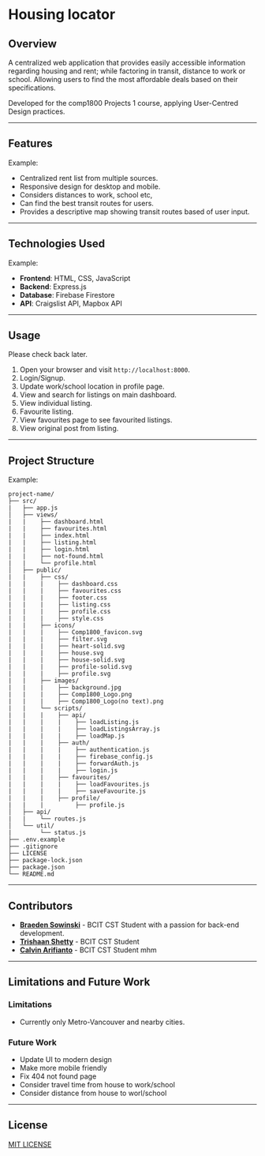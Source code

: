 # Housing locator

## Overview

A centralized web application that provides easily accessible information regarding housing and rent; while factoring in transit, distance to work or school. 
Allowing users to find the most affordable deals based on their specifications.

Developed for the comp1800 Projects 1 course, applying User-Centred Design practices.

---

## Features

Example:
- Centralized rent list from multiple sources.
- Responsive design for desktop and mobile.
- Considers distances to work, school etc,
- Can find the best transit routes for users.
- Provides a descriptive map showing transit routes based of user input.

---

## Technologies Used

Example:
- **Frontend**: HTML, CSS, JavaScript
- **Backend**: Express.js
- **Database**: Firebase Firestore
- **API**: Craigslist API, Mapbox API

---

## Usage

Please check back later.

1. Open your browser and visit `http://localhost:8000`.
2. Login/Signup.
3. Update work/school location in profile page.
4. View and search for listings on main dashboard.
5. View individual listing.
6. Favourite listing.
7. View favourites page to see favourited listings.
8. View original post from listing.

---

## Project Structure

Example:
```
project-name/
├── src/
|   ├── app.js
│   ├── views/
|   |    ├── dashboard.html
|   |    ├── favourites.html
|   |    ├── index.html
|   |    ├── listing.html
|   |    ├── login.html
|   |    ├── not-found.html
|   |    └── profile.html
│   ├── public/
|   |    ├── css/
|   |    |    ├── dashboard.css
|   |    |    ├── favourites.css
|   |    |    ├── footer.css
|   |    |    ├── listing.css
|   |    |    ├── profile.css
|   |    |    ├── style.css
|   |    ├── icons/
|   |    |    ├── Comp1800_favicon.svg
|   |    |    ├── filter.svg
|   |    |    ├── heart-solid.svg
|   |    |    ├── house.svg
|   |    |    ├── house-solid.svg
|   |    |    ├── profile-solid.svg
|   |    |    ├── profile.svg
|   |    ├── images/
|   |    |    ├── background.jpg
|   |    |    ├── Comp1800_Logo.png
|   |    |    ├── Comp1800_Logo(no text).png
|   |    └── scripts/
|   |    |    ├── api/
|   |    |    |    ├── loadListing.js
|   |    |    |    ├── loadListingsArray.js
|   |    |    |    ├── loadMap.js
|   |    |    ├── auth/
|   |    |    |    ├── authentication.js
|   |    |    |    ├── firebase_config.js
|   |    |    |    ├── forwardAuth.js
|   |    |    |    ├── login.js
|   |    |    ├── favourites/
|   |    |    |    ├── loadFavourites.js
|   |    |    |    ├── saveFavourite.js
|   |    |    ├── profile/
|   |    |         ├── profile.js
│   ├── api/
|   |    └── routes.js
│   └── util/
|        └── status.js
├── .env.example
├── .gitignore
├── LICENSE
├── package-lock.json
├── package.json
└── README.md
```

---

## Contributors
- **[Braeden Sowinski](https://github.com/SowinskiBraeden)** - BCIT CST Student with a passion for back-end development.
- **[Trishaan Shetty](https://github.com/Trishaancodes)** - BCIT CST Student
- **[Calvin Arifianto](https://github.com/EquivocalBlaze)** - BCIT CST Student mhm
---

<!-- ## Acknowledgments -->


<!-- --- -->

## Limitations and Future Work
### Limitations

- Currently only Metro-Vancouver and nearby cities.

### Future Work

- Update UI to modern design
- Make more mobile friendly
- Fix 404 not found page
- Consider travel time from house to work/school
- Consider distance from house to worl/school

---

## License

[MIT LICENSE](/LICENSE)
